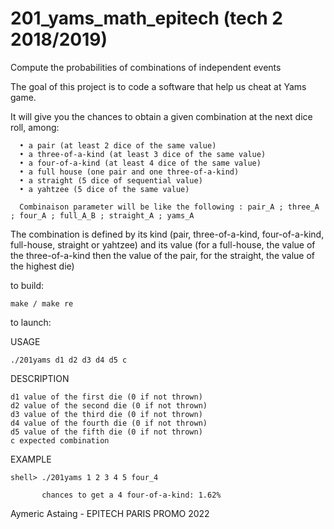 # 201_yams_math_epitech (tech 2 2018/2019)

Compute the probabilities of combinations of independent events

The goal of this project is to code a software that help us cheat at Yams game. 

It will give you the chances to obtain a given combination at the next dice roll, among:

      • a pair (at least 2 dice of the same value)
      • a three-of-a-kind (at least 3 dice of the same value)
      • a four-of-a-kind (at least 4 dice of the same value)
      • a full house (one pair and one three-of-a-kind)
      • a straight (5 dice of sequential value)
      • a yahtzee (5 dice of the same value)
      
      Combinaison parameter will be like the following : pair_A ; three_A ; four_A ; full_A_B ; straight_A ; yams_A
      
The combination is defined by its kind (pair, three-of-a-kind, four-of-a-kind, full-house, straight or yahtzee) and its
value (for a full-house, the value of the three-of-a-kind then the value of the pair, for the straight, the value of the
highest die)

to build:

    make / make re
    
to launch:

USAGE
   
    ./201yams d1 d2 d3 d4 d5 c

DESCRIPTION

    d1 value of the first die (0 if not thrown)
    d2 value of the second die (0 if not thrown)
    d3 value of the third die (0 if not thrown)
    d4 value of the fourth die (0 if not thrown)
    d5 value of the fifth die (0 if not thrown)
    c expected combination
    
EXAMPLE

    shell> ./201yams 1 2 3 4 5 four_4
    
           chances to get a 4 four-of-a-kind: 1.62%
    
Aymeric Astaing - EPITECH PARIS PROMO 2022
